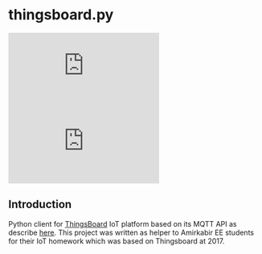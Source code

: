 # thingsboard.py

![PyPI - Downloads](https://img.shields.io/pypi/dm/thingsboard.py?logo=pypi&style=flat-square)
![PyPI](https://img.shields.io/pypi/v/thingsboard.py?logo=pypi&style=flat-square)

## Introduction

Python client for [ThingsBoard](https://thingsboard.io/) IoT platform based on its MQTT API as describe [here](https://thingsboard.io/docs/reference/mqtt-api/).
This project was written as helper to Amirkabir EE students for their IoT homework which was based on Thingsboard at 2017.
